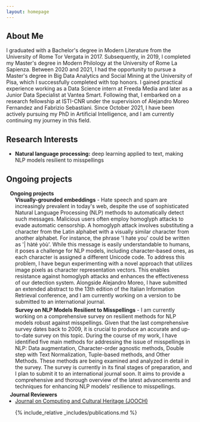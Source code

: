 ```yaml
---
layout: homepage
---
```


## About Me

I graduated with a Bachelor's degree in Modern Literature from the University of Rome Tor Vergata in 2017. Subsequently, in 2019, I completed my Master's degree in Modern Philology at the University of Rome La Sapienza. Between 2020 and 2021, I had the opportunity to pursue a Master's degree in Big Data Analytics and Social Mining at the University of Pisa, which I successfully completed with top honors.
I gained practical experience working as a Data Science intern at Freeda Media and later as a Junior Data Specialist at Vantea Smart. Following that, I embarked on a research fellowship at ISTI-CNR under the supervision of Alejandro Moreo Fernandez and Fabrizio Sebastiani. Since October 2021, I have been actively pursuing my PhD in Artificial Intelligence, and I am currently continuing my journey in this field.

## Research Interests

- **Natural language processing:** deep learning applied to text, making NLP models resilient to misspellings


## Ongoing projects

<h4 style="margin:0 10px 0;">Ongoing projects </h4>

<ul style="margin:0 0 5px;">
<strong>Visually-grounded embeddings</strong> - Hate speech and spam are increasingly prevalent in today's web, despite the use of sophisticated Natural Language Processing (NLP) methods to automatically detect such messages. Malicious users often employ homoglyph attacks to evade automatic censorship. A homoglyph attack involves substituting a character from the Latin alphabet with a visually similar character from another alphabet. For instance, the phrase 'I hate you' could be written as '| hàté yòù'. While this message is easily understandable to humans, it poses a challenge for NLP models, including character-based ones, as each character is assigned a different Unicode code.
To address this problem, I have begun experimenting with a novel approach that utilizes image pixels as character representation vectors. This enables resistance against homoglyph attacks and enhances the effectiveness of our detection system. Alongside Alejandro Moreo, I have submitted an extended abstract to the 13th edition of the Italian Information Retrieval conference, and I am currently working on a version to be submitted to an international journal.

</ul>

<ul style="margin:0 0 5px;">
<strong>Survey on NLP Models Resilient to Misspellings</strong> - I am currently working on a comprehensive survey on resilient methods for NLP models robust against misspellings. Given that the last comprehensive survey dates back to 2009, it is crucial to produce an accurate and up-to-date survey on this topic.
During the course of my work, I have identified five main methods for addressing the issue of misspellings in NLP: Data augmentation, Character-order agnostic methods, Double step with Text Normalization, Tuple-based methods, and Other Methods. These methods are being examined and analyzed in detail in the survey.
The survey is currently in its final stages of preparation, and I plan to submit it to an international journal soon. It aims to provide a comprehensive and thorough overview of the latest advancements and techniques for enhancing NLP models' resilience to misspellings.
</ul>

<h4 style="margin:0 10px 0;">Journal Reviewers</h4>

<ul style="margin:0 0 20px;">
  <li><a href="https://dl.acm.org/journal/jocch"><autocolor>Journal on Computing and Cultural Heritage (JOOCH)</autocolor></a>



{% include_relative _includes/publications.md %}
